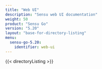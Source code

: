 ```yaml
---
title: "Web UI"
description: "Sensu web UI documentation"
weight: 50
product: "Sensu Go"
version: "5.20"
layout: "base-for-directory-listing"
menu:
  sensu-go-5.20:
    identifier: web-ui
---
```


{{< directoryListing >}}
